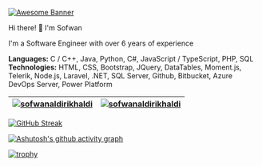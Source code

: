[![Awesome Banner](https://github-production-user-asset-6210df.s3.amazonaws.com/74038190/240304586-d48893bd-0757-481c-8d7e-ba3e163feae7.png?X-Amz-Algorithm=AWS4-HMAC-SHA256&X-Amz-Credential=AKIAVCODYLSA53PQK4ZA%2F20240717%2Fus-east-1%2Fs3%2Faws4_request&X-Amz-Date=20240717T115014Z&X-Amz-Expires=300&X-Amz-Signature=7255a75dfd502d05300099cc5d01480962fb1f491c4cd320c76c19c7eed2bdd2&X-Amz-SignedHeaders=host&actor_id=156644449&key_id=0&repo_id=588181932)](https://anmol-baranwal.github.io/Cool-GIFs-For-GitHub/#/)

Hi there! 👋 I'm Sofwan

I'm a Software Engineer with over 6 years of experience

**Languages:** C / C++, Java, Python, C#, JavaScript / TypeScript, PHP, SQL\
**Technologies:** HTML, CSS, Bootstrap, JQuery, DataTables, Moment.js, Telerik, Node.js, Laravel, .NET, SQL Server, Github, Bitbucket, Azure DevOps Server, Power Platform

| <a href="https://github.com/anuraghazra/github-readme-stats"><img align="center" src="https://github-readme-stats.vercel.app/api?username=sofwanaldirikhaldi&show_icons=true&hide_border=true&theme=default" alt="sofwanaldirikhaldi"/></a> | <a href="https://github.com/anuraghazra/github-readme-stats"><img align="center" src="https://github-readme-stats.vercel.app/api/top-langs/?username=sofwanaldirikhaldi&layout=compact&hide_border=true&theme=default" alt="sofwanaldirikhaldi"/></a> |
| ------------- | ------------- |

[![GitHub Streak](https://streak-stats.demolab.com/?user=sofwanaldirikhaldi&card_width=822)](https://git.io/streak-stats)

[![Ashutosh's github activity graph](https://github-readme-activity-graph.vercel.app/graph?username=sofwanaldirikhaldi&theme=minimal)](https://github.com/ashutosh00710/github-readme-activity-graph)

[![trophy](https://github-profile-trophy.vercel.app/?username=sofwanaldirikhaldi)](https://github.com/ryo-ma/github-profile-trophy)
